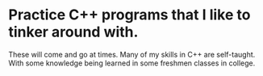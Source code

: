 # Practice C++ programs that I like to tinker around with.
These will come and go at times. Many of my skills in C++ are self-taught. With some knowledge being learned in some freshmen classes in college.

